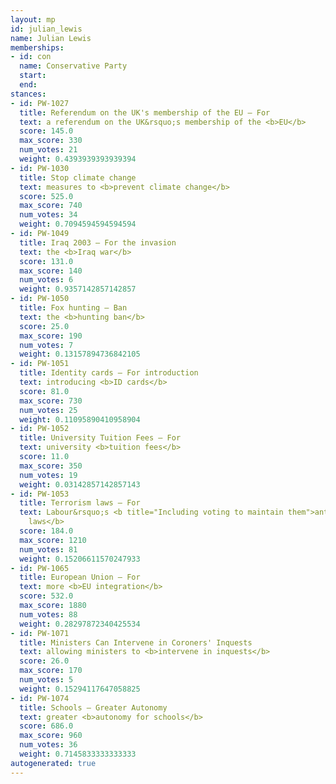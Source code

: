 ```yaml
---
layout: mp
id: julian_lewis
name: Julian Lewis
memberships:
- id: con
  name: Conservative Party
  start: 
  end: 
stances:
- id: PW-1027
  title: Referendum on the UK's membership of the EU — For
  text: a referendum on the UK&rsquo;s membership of the <b>EU</b>
  score: 145.0
  max_score: 330
  num_votes: 21
  weight: 0.4393939393939394
- id: PW-1030
  title: Stop climate change
  text: measures to <b>prevent climate change</b>
  score: 525.0
  max_score: 740
  num_votes: 34
  weight: 0.7094594594594594
- id: PW-1049
  title: Iraq 2003 — For the invasion
  text: the <b>Iraq war</b>
  score: 131.0
  max_score: 140
  num_votes: 6
  weight: 0.9357142857142857
- id: PW-1050
  title: Fox hunting — Ban
  text: the <b>hunting ban</b>
  score: 25.0
  max_score: 190
  num_votes: 7
  weight: 0.13157894736842105
- id: PW-1051
  title: Identity cards — For introduction
  text: introducing <b>ID cards</b>
  score: 81.0
  max_score: 730
  num_votes: 25
  weight: 0.11095890410958904
- id: PW-1052
  title: University Tuition Fees — For
  text: university <b>tuition fees</b>
  score: 11.0
  max_score: 350
  num_votes: 19
  weight: 0.03142857142857143
- id: PW-1053
  title: Terrorism laws — For
  text: Labour&rsquo;s <b title="Including voting to maintain them">anti-terrorism
    laws</b>
  score: 184.0
  max_score: 1210
  num_votes: 81
  weight: 0.15206611570247933
- id: PW-1065
  title: European Union — For
  text: more <b>EU integration</b>
  score: 532.0
  max_score: 1880
  num_votes: 88
  weight: 0.28297872340425534
- id: PW-1071
  title: Ministers Can Intervene in Coroners' Inquests
  text: allowing ministers to <b>intervene in inquests</b>
  score: 26.0
  max_score: 170
  num_votes: 5
  weight: 0.15294117647058825
- id: PW-1074
  title: Schools — Greater Autonomy
  text: greater <b>autonomy for schools</b>
  score: 686.0
  max_score: 960
  num_votes: 36
  weight: 0.7145833333333333
autogenerated: true
---
```

